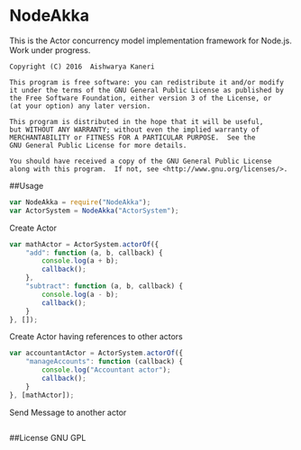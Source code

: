 # NodeAkka 
This is the Actor concurrency model implementation framework for Node.js.
Work under progress.

    Copyright (C) 2016  Aishwarya Kaneri

    This program is free software: you can redistribute it and/or modify
    it under the terms of the GNU General Public License as published by
    the Free Software Foundation, either version 3 of the License, or
    (at your option) any later version.

    This program is distributed in the hope that it will be useful,
    but WITHOUT ANY WARRANTY; without even the implied warranty of
    MERCHANTABILITY or FITNESS FOR A PARTICULAR PURPOSE.  See the
    GNU General Public License for more details.

    You should have received a copy of the GNU General Public License
    along with this program.  If not, see <http://www.gnu.org/licenses/>.
    
##Usage

```javascript
var NodeAkka = require("NodeAkka");
var ActorSystem = NodeAkka("ActorSystem");
```
Create Actor

```javascript
var mathActor = ActorSystem.actorOf({
    "add": function (a, b, callback) {
        console.log(a + b);
        callback();
    },
    "subtract": function (a, b, callback) {
        console.log(a - b);
        callback();
    }
}, []);
```

Create Actor having references to other actors

```javascript
var accountantActor = ActorSystem.actorOf({
    "manageAccounts": function (callback) {
        console.log("Accountant actor");
        callback();
    }
}, [mathActor]);
```

Send Message to another actor

```javascript

```

##License
GNU GPL
